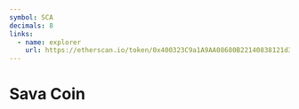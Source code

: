 ```yaml
---
symbol: SCA
decimals: 8
links:
  - name: explorer
    url: https://etherscan.io/token/0x400323C9a1A9AA08680B22140838121d38416B99
---
```


# Sava Coin
